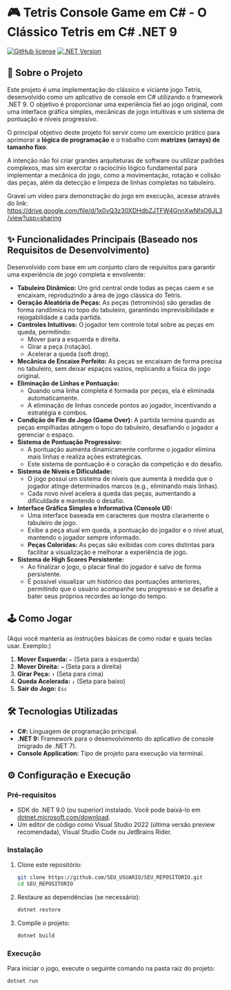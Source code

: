 # 🎮 Tetris Console Game em C# - O Clássico Tetris em C# .NET 9

[![GitHub license](https://img.shields.io/badge/license-MIT-blue.svg)](LICENSE)
[![.NET Version](https://img.shields.io/badge/.NET-9.0-purple.svg)](https://dotnet.microsoft.com/download/dotnet/9.0)

## 🚀 Sobre o Projeto

Este projeto é uma implementação do clássico e viciante jogo Tetris, desenvolvido como um aplicativo de console em C# utilizando o framework .NET 9. O objetivo é proporcionar uma experiência fiel ao jogo original, com uma interface gráfica simples, mecânicas de jogo intuitivas e um sistema de pontuação e níveis progressivo.

O principal objetivo deste projeto foi servir como um exercício prático para aprimorar a **lógica de programação** e o trabalho com **matrizes (arrays) de tamanho fixo**.

A intenção não foi criar grandes arquiteturas de software ou utilizar padrões complexos, mas sim exercitar o raciocínio lógico fundamental para implementar a mecânica do jogo, como a movimentação, rotação e colisão das peças, além da detecção e limpeza de linhas completas no tabuleiro.

Gravei um vídeo para demonstração do jogo em execução, acesse através do link: https://drive.google.com/file/d/1x0vQ3z30XDHdbZJTFW4GnnXwNfsO6JL3/view?usp=sharing

## ✨ Funcionalidades Principais (Baseado nos Requisitos de Desenvolvimento)

Desenvolvido com base em um conjunto claro de requisitos para garantir uma experiência de jogo completa e envolvente:

*   **Tabuleiro Dinâmico:** Um grid central onde todas as peças caem e se encaixam, reproduzindo a área de jogo clássica do Tetris.
*   **Geração Aleatória de Peças:** As peças (tetrominós) são geradas de forma randômica no topo do tabuleiro, garantindo imprevisibilidade e rejogabilidade a cada partida.
*   **Controles Intuitivos:** O jogador tem controle total sobre as peças em queda, permitindo:
    *   Mover para a esquerda e direita.
    *   Girar a peça (rotação).
    *   Acelerar a queda (soft drop).
*   **Mecânica de Encaixe Perfeito:** As peças se encaixam de forma precisa no tabuleiro, sem deixar espaços vazios, replicando a física do jogo original.
*   **Eliminação de Linhas e Pontuação:**
    *   Quando uma linha completa é formada por peças, ela é eliminada automaticamente.
    *   A eliminação de linhas concede pontos ao jogador, incentivando a estratégia e combos.
*   **Condição de Fim de Jogo (Game Over):** A partida termina quando as peças empilhadas atingem o topo do tabuleiro, desafiando o jogador a gerenciar o espaço.
*   **Sistema de Pontuação Progressivo:**
    *   A pontuação aumenta dinamicamente conforme o jogador elimina mais linhas e realiza ações estratégicas.
    *   Este sistema de pontuação é o coração da competição e do desafio.
*   **Sistema de Níveis e Dificuldade:**
    *   O jogo possui um sistema de níveis que aumenta à medida que o jogador atinge determinados marcos (e.g., eliminando mais linhas).
    *   Cada novo nível acelera a queda das peças, aumentando a dificuldade e mantendo o desafio.
*   **Interface Gráfica Simples e Informativa (Console UI):**
    *   Uma interface baseada em caracteres que mostra claramente o tabuleiro de jogo.
    *   Exibe a peça atual em queda, a pontuação do jogador e o nível atual, mantendo o jogador sempre informado.
    *   **Peças Coloridas:** As peças são exibidas com cores distintas para facilitar a visualização e melhorar a experiência de jogo.
*   **Sistema de High Scores Persistente:**
    *   Ao finalizar o jogo, o placar final do jogador é salvo de forma persistente.
    *   É possível visualizar um histórico das pontuações anteriores, permitindo que o usuário acompanhe seu progresso e se desafie a bater seus próprios recordes ao longo do tempo.

## 🕹️ Como Jogar

(Aqui você manteria as instruções básicas de como rodar e quais teclas usar. Exemplo:)

1.  **Mover Esquerda:** `←` (Seta para a esquerda)
2.  **Mover Direita:** `→` (Seta para a direita)
3.  **Girar Peça:** `↑` (Seta para cima)
4.  **Queda Acelerada:** `↓` (Seta para baixo)
5.  **Sair do Jogo:** `Esc`

## 🛠️ Tecnologias Utilizadas

*   **C#:** Linguagem de programação principal.
*   **.NET 9:** Framework para o desenvolvimento do aplicativo de console (migrado de .NET 7).
*   **Console Application:** Tipo de projeto para execução via terminal.

## ⚙️ Configuração e Execução

### Pré-requisitos

*   SDK do .NET 9.0 (ou superior) instalado. Você pode baixá-lo em [dotnet.microsoft.com/download](https://dotnet.microsoft.com/download/dotnet/9.0).
*   Um editor de código como Visual Studio 2022 (última versão preview recomendada), Visual Studio Code ou JetBrains Rider.

### Instalação

1.  Clone este repositório:
    ```bash
    git clone https://github.com/SEU_USUARIO/SEU_REPOSITORIO.git
    cd SEU_REPOSITORIO
    ```
2.  Restaure as dependências (se necessário):
    ```bash
    dotnet restore
    ```
3.  Compile o projeto:
    ```bash
    dotnet build
    ```

### Execução

Para iniciar o jogo, execute o seguinte comando na pasta raiz do projeto:

```bash
dotnet run
